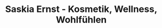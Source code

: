 ---
title: "Saskia Ernst - Kosmetik, Wellness, Wohlfühlen"
url: /buehl/saskia-ernst-kosmetik-wellness-wohlfuehlen/
shop: Kosmetik
---